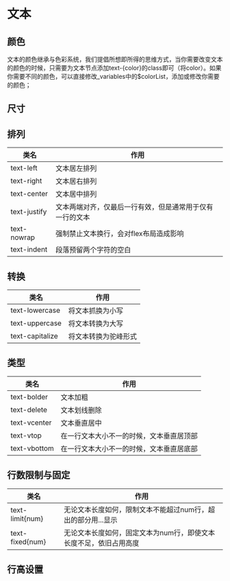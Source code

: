 # 文本
## 颜色
文本的颜色继承与色彩系统，我们提倡所想即所得的思维方式，当你需要改变文本的颜色的时候，只需要为文本节点添加text-{color}的class即可（将color）。如果你需要不同的颜色，可以直接修改_variables中的$colorList，添加或修改你需要的颜色；
<Cyan-TextColor></Cyan-TextColor>
## 尺寸

## 排列
|类名|作用|
|---|---|
|text-left|文本居左排列|   
|text-right|文本居右排列|  
|text-center|文本居中排列| 
|text-justify|文本两端对齐，仅最后一行有效，但是通常用于仅有一行的文本|
|text-nowrap|强制禁止文本换行，会对flex布局造成影响| 
|text-indent|段落预留两个字符的空白| 
## 转换
|类名|作用|
|---|---|
|text-lowercase|将文本抓换为小写|
|text-uppercase|将文本转换为大写|
|text-capitalize|将文本转换为驼峰形式|
## 类型
|类名|作用|
|---|---|
|text-bolder|文本加粗|
|text-delete|文本划线删除|
|text-vcenter|文本垂直居中|
|text-vtop|在一行文本大小不一的时候，文本垂直居顶部|
|text-vbottom|在一行文本大小不一的时候，文本垂直居底部|
## 行数限制与固定
|类名|作用|
|---|---|
|text-limit{num}|无论文本长度如何，限制文本不能超过num行，超出的部分用...显示|
|text-fixed{num}|无论文本长度如何，固定文本为num行，即使文本长度不足，依旧占用高度|
## 行高设置